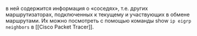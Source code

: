 
в ней содержится информация о «соседях», т.е. других маршрутизаторах, подключенных к текущему и участвующих в обмене маршрутами. Их можно посмотреть с помощью команды show ```ip eigrp neighbors``` в [[Cisco Packet Tracer]].